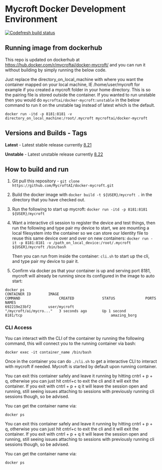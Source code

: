 # Mycroft Docker Development Environment

[![Codefresh build status]( https://g.codefresh.io/api/badges/build?repoOwner=btotharye&repoName=docker-mycroft&branch=master&pipelineName=docker-mycroft&accountName=btotharye&type=cf-1)]( https://g.codefresh.io/repositories/btotharye/docker-mycroft/builds?filter=trigger:build;branch:master;service:5952e3f0b2ad780001c3a603~docker-mycroft)

## Running image from dockerhub
This repo is updated on dockerhub at https://hub.docker.com/r/mycroftai/docker-mycroft/ and you can run it without building by simply running the below code.

Just replace the directory_on_local_machine with where you want the container mapped on your local machine, IE /home/user/mycroft for example if you created a mycroft folder in your home directory.  This is so the pairing file is stored outside the container.  If you wanted to run unstable then you would do `mycroftai/docker-mycroft:unstable` in the below command to run it on the unstable tag instead of latest which is the default.

`docker run -itd -p 8181:8181 -v directory_on_local_machine:/root/.mycroft mycroftai/docker-mycroft`

## Versions and Builds - Tags
**Latest** - Latest stable release currently [8.21](https://github.com/MycroftAI/mycroft-core/releases/tag/release%2Fv0.8.21)

**Unstable** - Latest unstable release currently [8.22](https://github.com/MycroftAI/mycroft-core/releases/tag/release%2Fv0.8.22)

## How to build and run

1. Git pull this repository - ```git clone https://github.com/MycroftAI/docker-mycroft.git```

2. Build the docker image with 
   ```docker build -t ${USER}/mycroft .``` in the directory that you have checked out.
   
3. Run the following to start up mycroft:
   ```docker run -itd -p 8181:8181 ${USER}/mycroft```
   
4. Want a interactive cli session to register the device and test things, then run the following and type pair my device to start, we are mounting a local filesystem into the container so we can store our Identity file to reuse this same device over and over on new containers:
   ```docker run -it -p 8181:8181 -v /path_on_local_device:/root/.mycroft ${USER}/mycroft /bin/bash```
   
   Then you can run from inside the container:
   ```cli.sh``` to start up the cli, and type pair my device to pair it.

5. Confirm via docker ps that your container is up and serving port 8181, mycroft will already be running since its configured in the image to auto start:


```
docker ps
CONTAINER ID        IMAGE                                                COMMAND                  CREATED             STATUS              PORTS                                            NAMES
692219e23bf2        user/mycroft                                    "/mycroft/ai/mycro..."   3 seconds ago       Up 1 second         8181/tcp                                         amazing_borg
```


### CLI Access
You can interact with the CLI of the container by running the following command, this will connect you to the running container via bash:

```
docker exec -it container_name /bin/bash
```

Once in the container you can do ```./cli.sh``` to get a interactive CLI to interact with mycroft if needed.  Mycroft is started by default upon running container.

You can exit this container safely and leave it running by hitting cntrl + p + q, otherwise you can just hit cntrl+c to exit the cli and it will exit the container.  If you exit with cntrl + p + q it will leave the session open and running, still seeing issues attaching to sessions with previously running cli sessions though, so be advised.


You can get the container name via:

```
docker ps
```
You can exit this container safely and leave it running by hitting cntrl + p + q, otherwise you can just hit cntrl+c to exit the cli and it will exit the container.  If you exit with cntrl + p + q it will leave the session open and running, still seeing issues attaching to sessions with previously running cli sessions though, so be advised.


You can get the container name via:

```
docker ps
```
